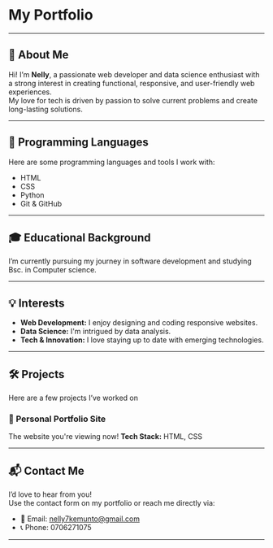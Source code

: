 # My Portfolio

---

## 📝 About Me

Hi! I’m **Nelly**, a passionate web developer and data science enthusiast with a strong interest in creating functional, responsive, and user-friendly web experiences.  
My love for tech is driven by passion to solve current problems and create long-lasting solutions.

---

## 🧠 Programming Languages

Here are some programming languages and tools I work with:

- HTML
- CSS
- Python
- Git & GitHub

---

## 🎓 Educational Background

I’m currently pursuing my journey in software development and studying Bsc. in Computer science.

---

## 💡 Interests

- **Web Development:** I enjoy designing and coding responsive websites.
- **Data Science:** I'm intrigued by data analysis.
- **Tech & Innovation:** I love staying up to date with emerging technologies.

---

## 🛠️ Projects

Here are a few projects I’ve worked on 

### 🔹 Personal Portfolio Site
The website you're viewing now! 
**Tech Stack:** HTML, CSS  


---

## 📬 Contact Me

I’d love to hear from you!  
Use the contact form on my portfolio or reach me directly via:

- 📧 Email: nelly7kemunto@gmail.com  
- 📞 Phone: 0706271075


---

